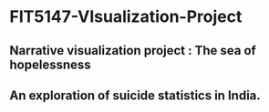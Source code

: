 # FIT5147-VIsualization-Project
## Narrative visualization project : The sea of hopelessness

## An exploration of suicide statistics in India.
